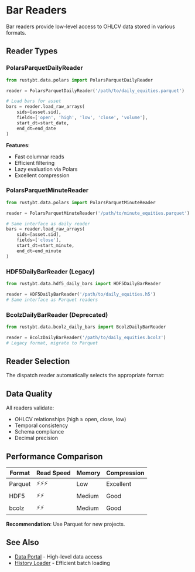 # Bar Readers

Bar readers provide low-level access to OHLCV data stored in various formats.

## Reader Types

### PolarsParquetDailyReader

```python
from rustybt.data.polars import PolarsParquetDailyReader

reader = PolarsParquetDailyReader('/path/to/daily_equities.parquet')

# Load bars for asset
bars = reader.load_raw_arrays(
    sids=[asset.sid],
    fields=['open', 'high', 'low', 'close', 'volume'],
    start_dt=start_date,
    end_dt=end_date
)
```

**Features**:
- Fast columnar reads
- Efficient filtering
- Lazy evaluation via Polars
- Excellent compression

### PolarsParquetMinuteReader

```python
from rustybt.data.polars import PolarsParquetMinuteReader

reader = PolarsParquetMinuteReader('/path/to/minute_equities.parquet')

# Same interface as daily reader
bars = reader.load_raw_arrays(
    sids=[asset.sid],
    fields=['close'],
    start_dt=start_minute,
    end_dt=end_minute
)
```

### HDF5DailyBarReader (Legacy)

```python
from rustybt.data.hdf5_daily_bars import HDF5DailyBarReader

reader = HDF5DailyBarReader('/path/to/daily_equities.h5')
# Same interface as Parquet readers
```

### BcolzDailyBarReader (Deprecated)

```python
from rustybt.data.bcolz_daily_bars import BcolzDailyBarReader

reader = BcolzDailyBarReader('/path/to/daily_equities.bcolz')
# Legacy format, migrate to Parquet
```

## Reader Selection

The dispatch reader automatically selects the appropriate format:

## Data Quality

All readers validate:
- OHLCV relationships (high ≥ open, close, low)
- Temporal consistency
- Schema compliance
- Decimal precision

## Performance Comparison

| Format | Read Speed | Memory | Compression |
|--------|-----------|---------|-------------|
| Parquet | ⚡⚡⚡ | Low | Excellent |
| HDF5 | ⚡⚡ | Medium | Good |
| bcolz | ⚡⚡ | Medium | Good |

**Recommendation**: Use Parquet for new projects.

## See Also

- [Data Portal](data-portal.md) - High-level data access
- [History Loader](history-loader.md) - Efficient batch loading

